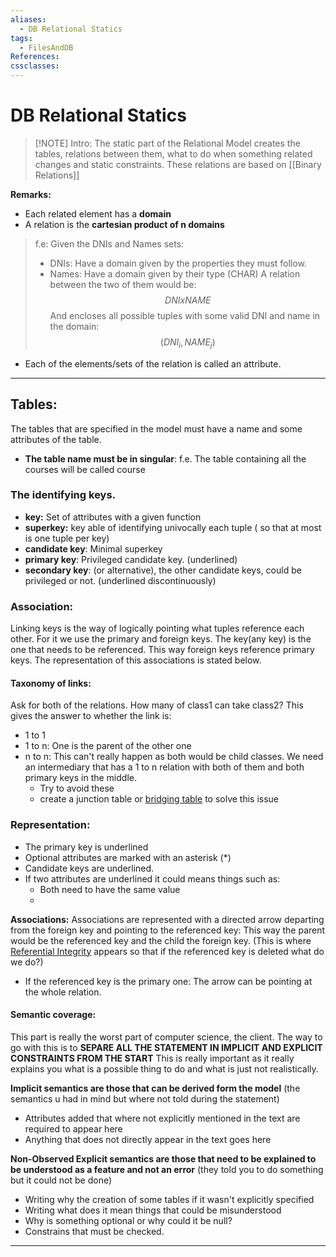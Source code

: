 ```yaml
---
aliases:
  - DB Relational Statics
tags:
  - FilesAndDB
References: 
cssclasses:
---
```

# DB Relational Statics

> [!NOTE] Intro: 
> The static part of the Relational Model creates the tables, relations between them, what to do when something related changes and static constraints. 
> These relations are based on [[Binary Relations]]
> 

**Remarks:** 
+ Each related element has a **domain**
+ A relation is the **cartesian product of n domains**
> f.e: Given the DNIs and Names sets: 
> + DNIs: Have a domain given by the properties they must follow.
> + Names: Have a domain given by their type (CHAR)
> A relation between the two of them would be: 
> $$DNI x NAME$$
> And encloses all possible tuples with some valid DNI and name in the domain: 
> $$ (DNI_i, NAME_j) $$
> 

+ Each of the elements/sets of the relation is called an attribute. 




---
## Tables: 
The tables that are specified in the model must have a name and some attributes of the table. 
+ **The table name must be in singular**: f.e. The table containing all the courses will be called course
### The identifying keys. 
+ **key:** Set of attributes with a given function 
+ **superkey:** key able of identifying univocally each tuple ( so that at most is one tuple per key)
+ **candidate key**: Minimal superkey
+ **primary key**: Privileged candidate key. (underlined)
+ **secondary key**: (or alternative), the other candidate keys, could be privileged or not. (underlined discontinuously)
### Association: 
Linking keys is the way of logically pointing what tuples reference each other. For it we use the primary and foreign keys. The  key(any key) is the one that needs to be referenced. This way foreign keys reference primary keys. 
The representation of this associations is stated below. 
#### Taxonomy of links: 
Ask for both of the relations. How many of class1 can take class2? This gives the answer to whether the link is: 
+ 1 to 1
+ 1 to n: One is the parent of the other one
+ n to n: This can't really happen as both would be child classes. We need an intermediary that has a 1 to n relation with both of them and both primary keys in the middle. 
	+ Try to avoid these
	+ create a junction table or [bridging table](bridging%20table.md) to solve this issue
	


### Representation: 
+ The primary key is underlined
+ Optional attributes are marked with an asterisk (*)
+ Candidate keys are underlined.
+ If two attributes are underlined it could means things such as: 
	+ Both need to have the same value 
	+ 
**Associations:**
Associations are represented with a directed arrow departing from the foreign key and pointing to the referenced key: This way the parent would be the referenced key and the child the foreign key. (This is where [Referential Integrity](Referential%20Integrity.md) appears so that if the referenced key is deleted what do we do?)
+ If the referenced key is the primary one: The arrow can be pointing at the whole relation. 
#### Semantic coverage: 
This part is really the worst part of computer science, the client. The way to go with this is to **SEPARE ALL THE STATEMENT IN IMPLICIT AND EXPLICIT CONSTRAINTS FROM THE START**
This is really important as it really explains you what is a possible thing to do and what is just not realistically.


**Implicit semantics are those that can be derived form the model**
(the semantics u had in mind but where not told during the statement)
+ Attributes added that where not explicitly mentioned in the text are required to appear here
+ Anything that does not directly appear in the text goes here

**Non-Observed Explicit semantics are those that need to be explained to be understood as a feature and not an error**
(they told you to do something but it could not be done)


+ Writing why the creation of some tables if it wasn't explicitly specified
+ Writing what does it mean things that could be misunderstood
+ Why is something optional or why could it be null? 
+ Constrains that must be checked.

***